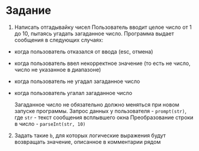 Задание
=======

1. Написать отгадывайку чисел
Пользователь вводит целое число от 1 до 10, пытаясь угадать загаданное число. Программа выдает сообщения в следующих случаях:
- когда пользователь отказался от ввода (esc, отмена)
- когда пользователь ввел некорректное значение (то есть не число, число не указанное в диапазоне)
- когда пользователь не угадал загаданное число
- когда пользователь угалал загаданное число

	Загаданное число не обязательно должно меняться при новом запуске программы.
	Запрос данных у пользователя - `prompt(str)`, где `str` - текст сообщения всплывшего окна
	Преобразование строки в число - `parseInt(str, 10)`

2. Задать такие `b`, для которых логические выражения будут возвращать значение, описанное в комментарии рядом